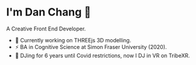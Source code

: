 # I'm Dan Chang 👋

A Creative Front End Developer. 
 
- 🌱  Currently working on THREEjs 3D modelling.
- ⚡   BA in Cognitive Science at Simon Fraser University (2020).
- 💪  DJing for 6 years until Covid restrictions, now I DJ in VR on TribeXR.
